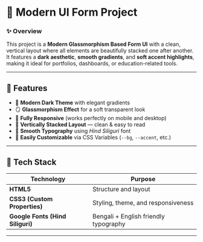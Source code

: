 # 🌌 Modern UI Form Project

### ✨ Overview  
This project is a **Modern Glassmorphism Based Form UI** with a clean, vertical layout where all elements are beautifully stacked one after another.  
It features a **dark aesthetic**, **smooth gradients**, and **soft accent highlights**, making it ideal for portfolios, dashboards, or education-related tools.

---

## 🧩 Features  
- 🌙 **Modern Dark Theme** with elegant gradients  
- 🪞 **Glassmorphism Effect** for a soft transparent look  
- 📱 **Fully Responsive** (works perfectly on mobile and desktop)  
- 🧭 **Vertically Stacked Layout** — clean & easy to read  
- 🧠 **Smooth Typography** using *Hind Siliguri* font  
- 🎨 **Easily Customizable** via CSS Variables (`--bg`, `--accent`, etc.)

---

## 🧱 Tech Stack  
| Technology | Purpose |
|-------------|----------|
| **HTML5** | Structure and layout |
| **CSS3 (Custom Properties)** | Styling, theme, and responsiveness |
| **Google Fonts (Hind Siliguri)** | Bengali + English friendly typography |

---

